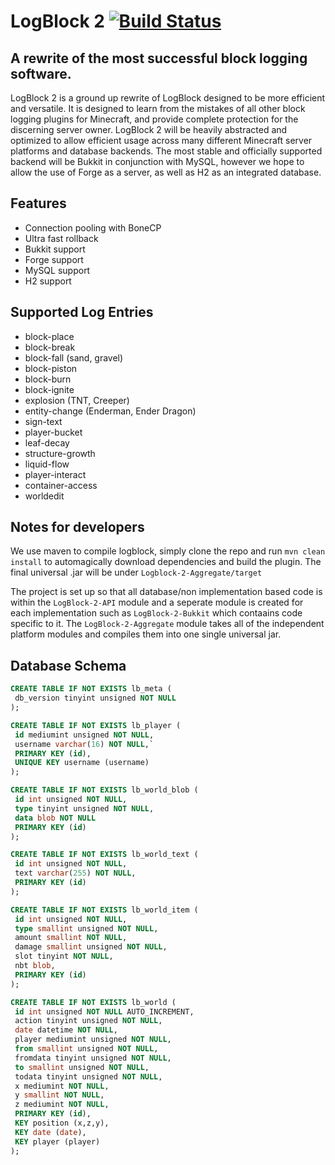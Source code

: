 LogBlock 2 [![Build Status](https://api.travis-ci.org/LogBlock/LogBlock-2.png)](https://travis-ci.org/LogBlock/LogBlock-2)
==========

A rewrite of the most successful block logging software.
--------------------------------------------------------

LogBlock 2 is a ground up rewrite of LogBlock designed to be more efficient and versatile. It is designed to learn from the mistakes of all other block logging plugins for Minecraft, and provide complete protection for the discerning server owner. LogBlock 2 will be heavily abstracted and optimized to allow efficient usage across many different Minecraft server platforms and database backends. The most stable and officially supported backend will be Bukkit in conjunction with MySQL, however we hope to allow the use of Forge as a server, as well as H2 as an integrated database.

Features
--------

* Connection pooling with BoneCP
* Ultra fast rollback
* Bukkit support
* Forge support
* MySQL support
* H2 support

Supported Log Entries
---------------------

* block-place
* block-break
* block-fall (sand, gravel)
* block-piston
* block-burn
* block-ignite
* explosion (TNT, Creeper)
* entity-change (Enderman, Ender Dragon)
* sign-text
* player-bucket
* leaf-decay
* structure-growth
* liquid-flow
* player-interact
* container-access
* worldedit

Notes for developers
---------------
We use maven to compile logblock, simply clone the repo and run ``mvn clean install`` to automagically download
dependencies and build the plugin. The final universal .jar will be under ``Logblock-2-Aggregate/target``

The project is set up so that all database/non implementation based code is within the ``LogBlock-2-API`` module
and a seperate module is created for each implementation such as ``LogBlock-2-Bukkit`` which contaains code specific
to it. The ``LogBlock-2-Aggregate`` module takes all of the independent platform modules and compiles them into one single
universal jar.

Database Schema
---------------
```SQL
CREATE TABLE IF NOT EXISTS lb_meta (
 db_version tinyint unsigned NOT NULL
);
```

```SQL
CREATE TABLE IF NOT EXISTS lb_player (
 id mediumint unsigned NOT NULL,
 username varchar(16) NOT NULL,`
 PRIMARY KEY (id),
 UNIQUE KEY username (username)
);
```

```SQL
CREATE TABLE IF NOT EXISTS lb_world_blob (
 id int unsigned NOT NULL,
 type tinyint unsigned NOT NULL,
 data blob NOT NULL
 PRIMARY KEY (id)
);
```

```SQL
CREATE TABLE IF NOT EXISTS lb_world_text (
 id int unsigned NOT NULL,
 text varchar(255) NOT NULL,
 PRIMARY KEY (id)
);
```

```SQL
CREATE TABLE IF NOT EXISTS lb_world_item (
 id int unsigned NOT NULL,
 type smallint unsigned NOT NULL,
 amount smallint NOT NULL,
 damage smallint unsigned NOT NULL,
 slot tinyint NOT NULL,
 nbt blob,
 PRIMARY KEY (id)
);
```

```SQL
CREATE TABLE IF NOT EXISTS lb_world (
 id int unsigned NOT NULL AUTO_INCREMENT,
 action tinyint unsigned NOT NULL,
 date datetime NOT NULL,
 player mediumint unsigned NOT NULL,
 from smallint unsigned NOT NULL,
 fromdata tinyint unsigned NOT NULL,
 to smallint unsigned NOT NULL,
 todata tinyint unsigned NOT NULL,
 x mediumint NOT NULL,
 y smallint NOT NULL,
 z mediumint NOT NULL,
 PRIMARY KEY (id),
 KEY position (x,z,y),
 KEY date (date),
 KEY player (player)
);
```

